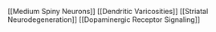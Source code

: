 [[Medium Spiny Neurons]]
[[Dendritic Varicosities]]
[[Striatal Neurodegeneration]]
[[Dopaminergic Receptor Signaling]]
